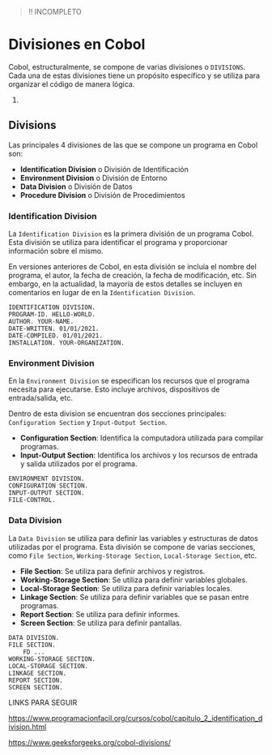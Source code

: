 > !! INCOMPLETO

# Divisiones en Cobol

Cobol, estructuralmente, se compone de varias divisiones o `DIVISIONS`. Cada una de estas divisiones tiene un propósito específico y se utiliza para organizar el código de manera lógica.

1. 

## Divisions

Las principales 4 divisiones de las que se compone un programa en Cobol son:

- **Identification Division** o División de Identificación
- **Environment Division** o División de Entorno
- **Data Division** o División de Datos
- **Procedure Division** o División de Procedimientos

### Identification Division

La `Identification Division` es la primera división de un programa Cobol. Esta división se utiliza para identificar el programa y proporcionar información sobre el mismo.

En versiones anteriores de Cobol, en esta división se incluía el nombre del programa, el autor, la fecha de creación, la fecha de modificación, etc. Sin embargo, en la actualidad, la mayoría de estos detalles se incluyen en comentarios en lugar de en la `Identification Division`.

```cobol
IDENTIFICATION DIVISION.
PROGRAM-ID. HELLO-WORLD.
AUTHOR. YOUR-NAME.
DATE-WRITTEN. 01/01/2021.
DATE-COMPILED. 01/01/2021.
INSTALLATION. YOUR-ORGANIZATION.
```

### Environment Division

En la `Environment Division` se especifican los recursos que el programa necesita para ejecutarse. Esto incluye archivos, dispositivos de entrada/salida, etc.

Dentro de esta division se encuentran dos secciones principales: `Configuration Section` y `Input-Output Section`. 

- **Configuration Section**: Identifica la computadora utilizada para compilar programas.
- **Input-Output Section**: Identifica los archivos y los recursos de entrada y salida utilizados por el programa.

```cobol
ENVIRONMENT DIVISION.
CONFIGURATION SECTION.
INPUT-OUTPUT SECTION.
FILE-CONTROL.
```

### Data Division

La `Data Division` se utiliza para definir las variables y estructuras de datos utilizadas por el programa. Esta división se compone de varias secciones, como `File Section`, `Working-Storage Section`, `Local-Storage Section`, etc.

- **File Section**: Se utiliza para definir archivos y registros.
- **Working-Storage Section**: Se utiliza para definir variables globales.
- **Local-Storage Section**: Se utiliza para definir variables locales.
- **Linkage Section**: Se utiliza para definir variables que se pasan entre programas.
- **Report Section**: Se utiliza para definir informes.
- **Screen Section**: Se utiliza para definir pantallas.

```cobol
DATA DIVISION.
FILE SECTION.
    FD ...
WORKING-STORAGE SECTION.
LOCAL-STORAGE SECTION.
LINKAGE SECTION.
REPORT SECTION.
SCREEN SECTION.
```




LINKS PARA SEGUIR

https://www.programacionfacil.org/cursos/cobol/capitulo_2_identification_division.html

https://www.geeksforgeeks.org/cobol-divisions/
